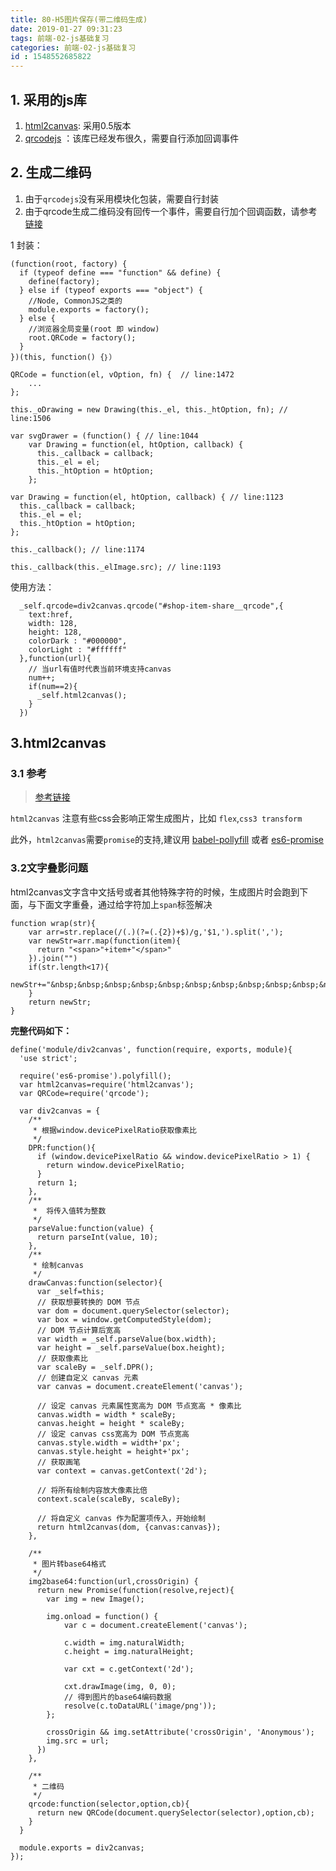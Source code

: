 ```yaml
---
title: 80-H5图片保存(带二维码生成)
date: 2019-01-27 09:31:23
tags: 前端-02-js基础复习
categories: 前端-02-js基础复习
id : 1548552685822
---
```

## 1. 采用的js库

1. [html2canvas](https://html2canvas.hertzen.com/): 采用0.5版本
2. [qrcodejs](https://github.com/davidshimjs/qrcodejs) ：该库已经发布很久，需要自行添加回调事件

## 2. 生成二维码

1. 由于`qrcodejs`没有采用模块化包装，需要自行封装
2. 由于qrcode生成二维码没有回传一个事件，需要自行加个回调函数，请参考[链接](https://github.com/davidshimjs/qrcodejs/issues/135)


1 封装：
```
(function(root, factory) {
  if (typeof define === "function" && define) {
    define(factory);
  } else if (typeof exports === "object") {
    //Node, CommonJS之类的
    module.exports = factory();
  } else {
    //浏览器全局变量(root 即 window)
    root.QRCode = factory();
  }
})(this, function() {｝）
```

```
QRCode = function(el, vOption, fn) {  // line:1472
    ...
};

this._oDrawing = new Drawing(this._el, this._htOption, fn); // line:1506

var svgDrawer = (function() { // line:1044
    var Drawing = function(el, htOption, callback) {
      this._callback = callback;
      this._el = el;
      this._htOption = htOption;
    };
    
var Drawing = function(el, htOption, callback) { // line:1123
  this._callback = callback;
  this._el = el;
  this._htOption = htOption;
};

this._callback(); // line:1174

this._callback(this._elImage.src); // line:1193
```
使用方法：

```
  _self.qrcode=div2canvas.qrcode("#shop-item-share__qrcode",{
    text:href,
    width: 128,
    height: 128,
    colorDark : "#000000",
    colorLight : "#ffffff"
  },function(url){
    // 当url有值时代表当前环境支持canvas
    num++;
    if(num==2){
      _self.html2canvas();
    }
  })
```

## 3.html2canvas

### 3.1 参考
> [参考链接](https://juejin.im/post/5a17c5e26fb9a04527254689)

`html2canvas` 注意有些css会影响正常生成图片，比如 `flex`,`css3 transform`

此外，`html2canvas`需要`promise`的支持,建议用 [babel-pollyfill](https://github.com/babel/babel) 或者 [es6-promise](https://github.com/stefanpenner/es6-promise)

### 3.2文字叠影问题

html2canvas文字含中文括号或者其他特殊字符的时候，生成图片时会跑到下面，与下面文字重叠，通过给字符加上`span`标签解决

```
function wrap(str){
    var arr=str.replace(/(.)(?=(.{2})+$)/g,'$1,').split(',');
    var newStr=arr.map(function(item){
      return "<span>"+item+"</span>"
    }).join("")
    if(str.length<17){
      newStr+="&nbsp;&nbsp;&nbsp;&nbsp;&nbsp;&nbsp;&nbsp;&nbsp;&nbsp;&nbsp;&nbsp;&nbsp;&nbsp;&nbsp;&nbsp;&nbsp;&nbsp;&nbsp;&nbsp;&nbsp;&nbsp;&nbsp;"
    }
    return newStr;
}
```


**完整代码如下：**

```
define('module/div2canvas', function(require, exports, module){
  'use strict';

  require('es6-promise').polyfill();
  var html2canvas=require('html2canvas');
  var QRCode=require('qrcode');

  var div2canvas = {
    /**
     * 根据window.devicePixelRatio获取像素比
     */
    DPR:function(){
      if (window.devicePixelRatio && window.devicePixelRatio > 1) {
        return window.devicePixelRatio;
      }
      return 1;
    },
    /**
     *  将传入值转为整数
     */
    parseValue:function(value) {
      return parseInt(value, 10);
    },
    /**
     * 绘制canvas
     */
    drawCanvas:function(selector){
      var _self=this;
      // 获取想要转换的 DOM 节点
      var dom = document.querySelector(selector);
      var box = window.getComputedStyle(dom);
      // DOM 节点计算后宽高
      var width = _self.parseValue(box.width);
      var height = _self.parseValue(box.height);
      // 获取像素比
      var scaleBy = _self.DPR();
      // 创建自定义 canvas 元素
      var canvas = document.createElement('canvas');

      // 设定 canvas 元素属性宽高为 DOM 节点宽高 * 像素比
      canvas.width = width * scaleBy;
      canvas.height = height * scaleBy;
      // 设定 canvas css宽高为 DOM 节点宽高
      canvas.style.width = width+'px';
      canvas.style.height = height+'px';
      // 获取画笔
      var context = canvas.getContext('2d');

      // 将所有绘制内容放大像素比倍
      context.scale(scaleBy, scaleBy);

      // 将自定义 canvas 作为配置项传入，开始绘制
      return html2canvas(dom, {canvas:canvas});
    },

    /**
     * 图片转base64格式
     */
    img2base64:function(url,crossOrigin) {
      return new Promise(function(resolve,reject){ 
        var img = new Image();

        img.onload = function() {
            var c = document.createElement('canvas');
  
            c.width = img.naturalWidth;
            c.height = img.naturalHeight;
  
            var cxt = c.getContext('2d');
  
            cxt.drawImage(img, 0, 0);
            // 得到图片的base64编码数据
            resolve(c.toDataURL('image/png'));
        };
  
        crossOrigin && img.setAttribute('crossOrigin', 'Anonymous');
        img.src = url;
      }) 
    },

    /**
     * 二维码
     */
    qrcode:function(selector,option,cb){
      return new QRCode(document.querySelector(selector),option,cb);
    }
  }

  module.exports = div2canvas;
});
```



